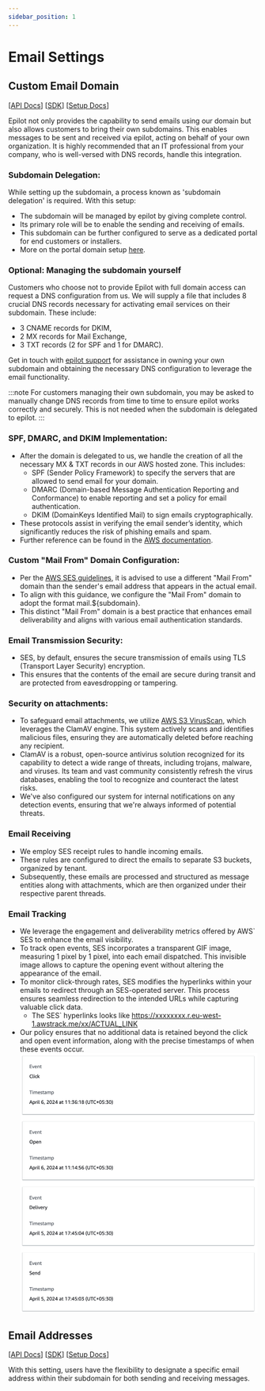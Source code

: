 ```yaml
---
sidebar_position: 1
---
```


# Email Settings

## Custom Email Domain

[[API Docs](/api/email-settings#tag/Domains)]
[[SDK](https://www.npmjs.com/package/@epilot/email-settings-client)]
[[Setup Docs](https://help.epilot.cloud/hc/de/articles/5573710208412-E-Mail-Konfigurationsmen%C3%BC-im-Detail-epilot-360-#h_01GA1JYMPGHRE0XDCHW9N61G57)]

Epilot not only provides the capability to send emails using our domain but also allows customers to bring their own subdomains. This enables messages to be sent and received via epilot, acting on behalf of your own organization. It is highly recommended that an IT professional from your company, who is well-versed with DNS records, handle this integration.

### Subdomain Delegation:
While setting up the subdomain, a process known as 'subdomain delegation' is required. With this setup:

- The subdomain will be managed by epilot by giving complete control.
- Its primary role will be to enable the sending and receiving of emails.
- This subdomain can be further configured to serve as a dedicated portal for end customers or installers.
- More on the portal domain setup [here](https://help.epilot.cloud/hc/de/articles/4417739340050-Kundenportal-einrichten-epilot-360-#h_01GC9GHGN6788D2GDVE6H0BVVQ).

### Optional: Managing the subdomain yourself

Customers who choose not to provide Epilot with full domain access can request a DNS configuration from us. We will supply a file that includes 8 crucial DNS records necessary for activating email services on their subdomain. These include:
- 3 CNAME records for DKIM,
- 2 MX records for Mail Exchange,
- 3 TXT records (2 for SPF and 1 for DMARC).

Get in touch with [epilot support](mailto:support@epilot.cloud) for assistance in owning your own subdomain and obtaining the necessary DNS configuration to leverage the email functionality.

:::note
For customers managing their own subdomain, you may be asked to manually change DNS records from time to time to ensure epilot works correctly and securely. This is not needed when the subdomain is delegated to epilot.
:::

### SPF, DMARC, and DKIM Implementation:
- After the domain is delegated to us, we handle the creation of all the necessary MX & TXT records in our AWS hosted zone. This includes:
  - SPF (Sender Policy Framework) to specify the servers that are allowed to send email for your domain.
  - DMARC (Domain-based Message Authentication Reporting and Conformance) to enable reporting and set a policy for email authentication.
  - DKIM (DomainKeys Identified Mail) to sign emails cryptographically.
- These protocols assist in verifying the email sender’s identity, which significantly reduces the risk of phishing emails and spam.
- Further reference can be found in the [AWS documentation](https://docs.aws.amazon.com/ses/latest/dg/email-authentication-methods.html).

### Custom "Mail From" Domain Configuration:
- Per the [AWS SES guidelines](https://docs.aws.amazon.com/ses/latest/dg/mail-from.html), it is advised to use a different "Mail From" domain than the sender's email address that appears in the actual email.
- To align with this guidance, we configure the "Mail From" domain to adopt the format mail.${subdomain}.
- This distinct "Mail From" domain is a best practice that enhances email deliverability and aligns with various email authentication standards.

### Email Transmission Security:
- SES, by default, ensures the secure transmission of emails using TLS (Transport Layer Security) encryption.
- This ensures that the contents of the email are secure during transit and are protected from eavesdropping or tampering.

### Security on attachments:
- To safeguard email attachments, we utilize [AWS S3 VirusScan](https://github.com/widdix/aws-s3-virusscan), which leverages the ClamAV engine. This system actively scans and identifies malicious files, ensuring they are automatically deleted before reaching any recipient. 
- ClamAV is a robust, open-source antivirus solution recognized for its capability to detect a wide range of threats, including trojans, malware, and viruses. Its team and vast community consistently refresh the virus databases, enabling the tool to recognize and counteract the latest risks. 
- We've also configured our system for internal notifications on any detection events, ensuring that we're always informed of potential threats.

### Email Receiving
- We employ SES receipt rules to handle incoming emails. 
- These rules are configured to direct the emails to separate S3 buckets, organized by tenant. 
- Subsequently, these emails are processed and structured as message entities along with attachments, which are then organized under their respective parent threads.

### Email Tracking
- We leverage the engagement and deliverability metrics offered by AWS` SES to enhance the email visibility.
- To track open events, SES incorporates a transparent GIF image, measuring 1 pixel by 1 pixel, into each email dispatched. This invisible image allows to capture the opening event without altering the appearance of the email.
- To monitor click-through rates, SES modifies the hyperlinks within your emails to redirect through an SES-operated server. This process ensures seamless redirection to the intended URLs while capturing valuable click data.
  - The SES` hyperlinks looks like https://xxxxxxxx.r.eu-west-1.awstrack.me/xx/ACTUAL_LINK
- Our policy ensures that no additional data is retained beyond the click and open event information, along with the precise timestamps of when these events occur.
![open & click events](../../static/img/open-click.png)

## Email Addresses

[[API Docs](/api/email-settings#tag/Settings)]
[[SDK](https://www.npmjs.com/package/@epilot/email-settings-client)]
[[Setup Docs](https://help.epilot.cloud/hc/de/articles/5573710208412-E-Mail-Konfigurationsmen%C3%BC-im-Detail-epilot-360-#h_01GA1JYT6TNQ64AJH612WN9J4V)]

With this setting, users have the flexibility to designate a specific email address within their subdomain for both sending and receiving messages.
